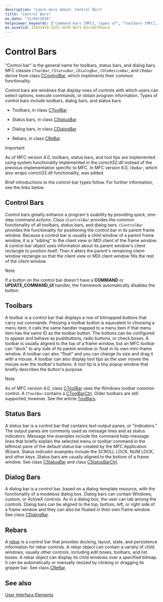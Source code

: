 ```yaml
---
description: "Learn more about: Control Bars"
title: "Control Bars"
ms.date: "11/04/2016"
helpviewer_keywords: ["command bars [MFC], types of", "toolbars [MFC], control bars", "control bars [MFC]", "MFC, control bars", "control bars [MFC], types of", "CDialogBar class [MFC], control bars", "status bars [MFC], control bars", "CControlBar class [MFC], MFC control bars", "dialog bars [MFC], control bars", "CToolBar class [MFC], control bars", "CStatusBar class [MFC], control bars"]
ms.assetid: 31831910-3d23-4d70-9e71-03cc02f01ec4
---
```

# Control Bars

"Control bar" is the general name for toolbars, status bars, and dialog bars. MFC classes `CToolBar`, `CStatusBar`, `CDialogBar`, `COleResizeBar`, and `CReBar` derive from class [CControlBar](reference/ccontrolbar-class.md), which implements their common functionality.

Control bars are windows that display rows of controls with which users can select options, execute commands, or obtain program information. Types of control bars include toolbars, dialog bars, and status bars.

- Toolbars, in class [CToolBar](reference/ctoolbar-class.md)

- Status bars, in class [CStatusBar](reference/cstatusbar-class.md)

- Dialog bars, in class [CDialogBar](reference/cdialogbar-class.md)

- Rebars, in class [CReBar](reference/crebar-class.md)

> [!IMPORTANT]
> As of MFC version 4.0, toolbars, status bars, and tool tips are implemented using system functionality implemented in the *comctl32.dll* instead of the previous implementation specific to MFC. In MFC version 6.0, `CReBar`, which also wraps comctl32.dll functionality, was added.

Brief introductions to the control-bar types follow. For further information, see the links below.

## Control Bars

Control bars greatly enhance a program's usability by providing quick, one-step command actions. Class `CControlBar` provides the common functionality of all toolbars, status bars, and dialog bars. `CControlBar` provides the functionality for positioning the control bar in its parent frame window. Because a control bar is usually a child window of a parent frame window, it is a "sibling" to the client view or MDI client of the frame window. A control-bar object uses information about its parent window's client rectangle to position itself. Then it alters the parent's remaining client-window rectangle so that the client view or MDI client window fills the rest of the client window.

> [!NOTE]
> If a button on the control bar doesn't have a **COMMAND** or **UPDATE_COMMAND_UI** handler, the framework automatically disables the button.

## Toolbars

A toolbar is a control bar that displays a row of bitmapped buttons that carry out commands. Pressing a toolbar button is equivalent to choosing a menu item; it calls the same handler mapped to a menu item if that menu item has the same ID as the toolbar button. The buttons can be configured to appear and behave as pushbuttons, radio buttons, or check boxes. A toolbar is usually aligned to the top of a frame window, but an MFC toolbar can "dock" to any side of its parent window or float in its own mini-frame window. A toolbar can also "float" and you can change its size and drag it with a mouse. A toolbar can also display tool tips as the user moves the mouse over the toolbar's buttons. A tool tip is a tiny popup window that briefly describes the button's purpose.

> [!NOTE]
> As of MFC version 4.0, class [CToolBar](reference/ctoolbar-class.md) uses the Windows toolbar common control. A `CToolBar` contains a [CToolBarCtrl](reference/ctoolbarctrl-class.md). Older toolbars are still supported, however. See the article [ToolBars](mfc-toolbar-implementation.md).

## Status Bars

A status bar is a control bar that contains text-output panes, or "indicators." The output panes are commonly used as message lines and as status indicators. Message line examples include the command help-message lines that briefly explain the selected menu or toolbar command in the leftmost pane of the default status bar created by the MFC Application Wizard. Status indicator examples include the SCROLL LOCK, NUM LOCK, and other keys. Status bars are usually aligned to the bottom of a frame window. See class [CStatusBar](reference/cstatusbar-class.md) and class [CStatusBarCtrl](reference/cstatusbarctrl-class.md).

## Dialog Bars

A dialog bar is a control bar, based on a dialog-template resource, with the functionality of a modeless dialog box. Dialog bars can contain Windows, custom, or ActiveX controls. As in a dialog box, the user can tab among the controls. Dialog bars can be aligned to the top, bottom, left, or right side of a frame window and they can also be floated in their own frame window. See class [CDialogBar](reference/cdialogbar-class.md).

## Rebars

A [rebar](using-crebarctrl.md) is a control bar that provides docking, layout, state, and persistence information for rebar controls. A rebar object can contain a variety of child windows, usually other controls, including edit boxes, toolbars, and list boxes. A rebar object can display its child windows over a specified bitmap. It can be automatically or manually resized by clicking or dragging its gripper bar. See class [CReBar](reference/crebar-class.md).

## See also

[User Interface Elements](user-interface-elements-mfc.md)
